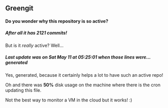 ## Greengit

#### Do you wonder why this repository is so active?

##### After all it has 2121 commits!

But is it *really* active? Well...

##### Last update was on Sat May 11 at 05:25:01 when those lines were... generated

Yes, generated, because it certainly helps a lot to have such an active repo!

Oh and there was **50%** disk usage on the machine
where there is the cron updating this file.

Not the best way to monitor a VM in the cloud but it works! :)
